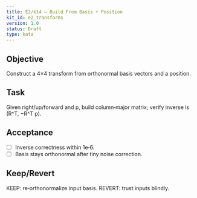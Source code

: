```yaml
---
title: E2/k14 — Build From Basis + Position
kit_id: e2_transforms
version: 1.0
status: Draft
type: kata
---
```

## Objective
Construct a 4×4 transform from orthonormal basis vectors and a position.
## Task
Given right/up/forward and p, build column‑major matrix; verify inverse is (R^T, −R^T p).
## Acceptance
- [ ] Inverse correctness within 1e‑6.
- [ ] Basis stays orthonormal after tiny noise correction.
## Keep/Revert
KEEP: re‑orthonormalize input basis. REVERT: trust inputs blindly.